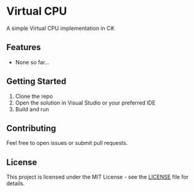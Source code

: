 # Virtual CPU

A simple Virtual CPU implementation in C#.

## Features

- None so far...

## Getting Started

1. Clone the repo
2. Open the solution in Visual Studio or your preferred IDE
3. Build and run

## Contributing

Feel free to open issues or submit pull requests.

## License

This project is licensed under the MIT License - see the [LICENSE](LICENSE) file for details.
